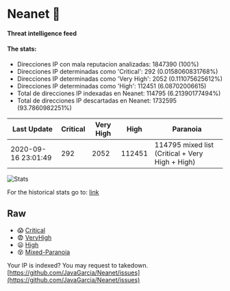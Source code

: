 # Neanet :hocho:
#### Threat intelligence feed
#### The stats:

- Direcciones IP con mala reputacion analizadas: 1847390 (100%)
- Direcciones IP determinadas como 'Critical':  292 (0.0158060831768%)
- Direcciones IP determinadas como 'Very High':  2052 (0.111075625612%)
- Direcciones IP determinadas como 'High':  112451 (6.08702006615)
- Total de direcciones IP indexadas en Neanet:  114795 (6.21390177494%)
- Total de direcciones IP descartadas en Neanet:  1732595 (93.7860982251%)

| Last Update | Critical | Very High | High | Paranoia |
| --- | --- | --- | --- | --- |
| 2020-09-16 23:01:49 | 292 | 2052 | 112451 | 114795 mixed list (Critical + Very High + High)|

![Stats](https://docs.google.com/spreadsheets/d/e/2PACX-1vSnaNMIXVabIpDJjufMlzH7poXnshF3mgd8Is1g9ytUEzVsP5my4Trn8f-xkoLLQ38xpL3HtmUexLo6/pubchart?oid=501124687&format=image)

For the historical stats go to: [link](/stats.csv)
## Raw
- :scream: [Critical](https://raw.githubusercontent.com/JavaGarcia/Neanet/master/blacklists/neanet_critical.txt)
- :fearful: [VeryHigh](https://raw.githubusercontent.com/JavaGarcia/Neanet/master/blacklists/neanet_veryHigh.txtt)
- :frowning: [High](https://raw.githubusercontent.com/JavaGarcia/Neanet/master/blacklists/neanet_high.txt)
- :dizzy_face: [Mixed-Paranoia](https://raw.githubusercontent.com/JavaGarcia/Neanet/master/blacklists/neanet_all.txt)


Your IP is indexed? You may request to takedown. [https://github.com/JavaGarcia/Neanet/issues](https://github.com/JavaGarcia/Neanet/issues)







































































































































































































































































































































































































































































































































































































































































































































































































































































